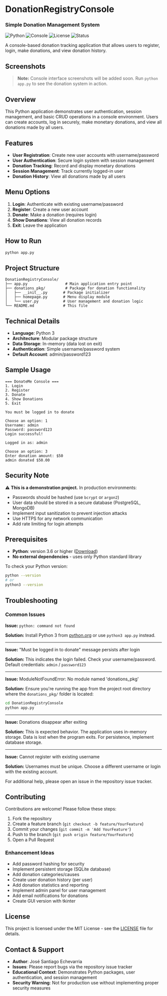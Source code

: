 # DonationRegistryConsole
### Simple Donation Management System

![Python](https://img.shields.io/badge/Python-3.x-3776AB?logo=python&logoColor=white)
![Console](https://img.shields.io/badge/Type-Console%20App-orange)
![License](https://img.shields.io/badge/license-MIT-blue)
![Status](https://img.shields.io/badge/status-active-success)

A console-based donation tracking application that allows users to register, login, make donations, and view donation history.

## Screenshots

> **Note:** Console interface screenshots will be added soon. Run `python app.py` to see the donation system in action.

## Overview

This Python application demonstrates user authentication, session management, and basic CRUD operations in a console environment. Users can create accounts, log in securely, make monetary donations, and view all donations made by all users.

## Features

- **User Registration**: Create new user accounts with username/password
- **User Authentication**: Secure login system with session management
- **Donation Tracking**: Record and display monetary donations
- **Session Management**: Track currently logged-in user
- **Donation History**: View all donations made by all users

## Menu Options

1. **Login**: Authenticate with existing username/password
2. **Register**: Create a new user account
3. **Donate**: Make a donation (requires login)
4. **Show Donations**: View all donation records
5. **Exit**: Leave the application

## How to Run

```bash
python app.py
```

## Project Structure

```
DonationRegistryConsole/
├── app.py                 # Main application entry point
├── donations_pkg/         # Package for donation functionality
│   ├── __init__.py       # Package initializer
│   ├── homepage.py       # Menu display module
│   └── user.py           # User management and donation logic
└── README.md             # This file
```

## Technical Details

- **Language**: Python 3
- **Architecture**: Modular package structure
- **Data Storage**: In-memory (data lost on exit)
- **Authentication**: Simple username/password system
- **Default Account**: admin/password123

## Sample Usage

```
=== DonateMe Console ===
1. Login
2. Register
3. Donate
4. Show Donations
5. Exit

You must be logged in to donate

Choose an option: 1
Username: admin
Password: password123
Login successful!

Logged in as: admin

Choose an option: 3
Enter donation amount: $50
admin donated $50.00
```

## Security Note

⚠️ **This is a demonstration project.** In production environments:
- Passwords should be hashed (use `bcrypt` or `argon2`)
- User data should be stored in a secure database (PostgreSQL, MongoDB)
- Implement input sanitization to prevent injection attacks
- Use HTTPS for any network communication
- Add rate limiting for login attempts

## Prerequisites

- **Python**: version 3.6 or higher ([Download](https://www.python.org/downloads/))
- **No external dependencies** - uses only Python standard library

To check your Python version:
```bash
python --version
# or
python3 --version
```

## Troubleshooting

### Common Issues

**Issue:** `python: command not found`

**Solution:** Install Python 3 from [python.org](https://www.python.org/downloads/) or use `python3 app.py` instead.

---

**Issue:** "Must be logged in to donate" message persists after login

**Solution:** This indicates the login failed. Check your username/password. Default credentials: `admin` / `password123`

---

**Issue:** ModuleNotFoundError: No module named 'donations_pkg'

**Solution:** Ensure you're running the app from the project root directory where the `donations_pkg/` folder is located:
```bash
cd DonationRegistryConsole
python app.py
```

---

**Issue:** Donations disappear after exiting

**Solution:** This is expected behavior. The application uses in-memory storage. Data is lost when the program exits. For persistence, implement database storage.

---

**Issue:** Cannot register with existing username

**Solution:** Usernames must be unique. Choose a different username or login with the existing account.

For additional help, please open an issue in the repository issue tracker.

## Contributing

Contributions are welcome! Please follow these steps:

1. Fork the repository
2. Create a feature branch (`git checkout -b feature/YourFeature`)
3. Commit your changes (`git commit -m 'Add YourFeature'`)
4. Push to the branch (`git push origin feature/YourFeature`)
5. Open a Pull Request

### Enhancement Ideas
- Add password hashing for security
- Implement persistent storage (SQLite database)
- Add donation categories/causes
- Create user donation history (per user)
- Add donation statistics and reporting
- Implement admin panel for user management
- Add email notifications for donations
- Create GUI version with tkinter

## License

This project is licensed under the MIT License - see the [LICENSE](LICENSE) file for details.

## Contact & Support

- **Author**: José Santiago Echevarria
- **Issues**: Please report bugs via the repository issue tracker
- **Educational Context**: Demonstrates Python packages, user authentication, and session management
- **Security Warning**: Not for production use without implementing proper security measures
